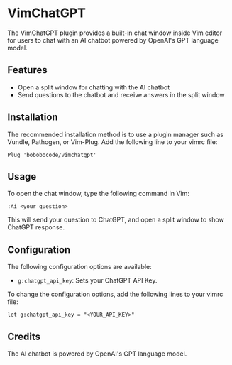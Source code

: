# VimChatGPT

The VimChatGPT plugin provides a built-in chat window inside Vim editor for users to chat with an AI chatbot powered by OpenAI's GPT language model.

## Features

* Open a split window for chatting with the AI chatbot
* Send questions to the chatbot and receive answers in the split window

## Installation

The recommended installation method is to use a plugin manager such as Vundle, Pathogen, or Vim-Plug. Add the following line to your vimrc file:

```
Plug 'bobobocode/vimchatgpt'
```

## Usage

To open the chat window, type the following command in Vim:

```
:Ai <your question>
```

This will send your question to ChatGPT, and open a split window to show ChatGPT response.

## Configuration

The following configuration options are available:

* `g:chatgpt_api_key`: Sets your ChatGPT API Key.

To change the configuration options, add the following lines to your vimrc file:

```
let g:chatgpt_api_key = "<YOUR_API_KEY>"
```

## Credits

The AI chatbot is powered by OpenAI's GPT language model.
